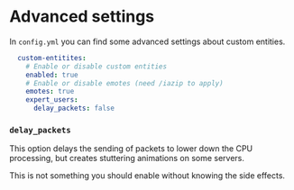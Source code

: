 # Advanced settings

In `config.yml` you can find some advanced settings about custom entities.

```yaml
  custom-entitites:
    # Enable or disable custom entities
    enabled: true
    # Enable or disable emotes (need /iazip to apply)
    emotes: true
    expert_users:
      delay_packets: false
```

### `delay_packets`

This option delays the sending of packets to lower down the CPU processing, but creates stuttering animations on some servers.

This is not something you should enable without knowing the side effects.
